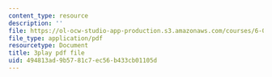 ```yaml
---
content_type: resource
description: ''
file: https://ol-ocw-studio-app-production.s3.amazonaws.com/courses/6-006-introduction-to-algorithms-fall-2011/494813ad9b5781c7ec56b433cb01105d_tp4_UXaVyx8.pdf
file_type: application/pdf
resourcetype: Document
title: 3play pdf file
uid: 494813ad-9b57-81c7-ec56-b433cb01105d
---
```

